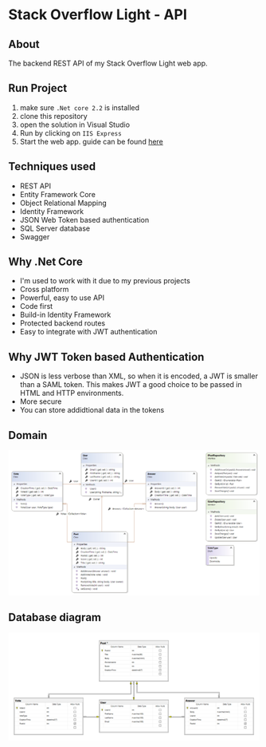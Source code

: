 # Stack Overflow Light - API

## About

The backend REST API of my Stack Overflow Light web app.

## Run Project

1.	make sure `.Net core 2.2` is installed
2.	clone this repository
3.	open the solution in Visual Studio 
4.	Run by clicking on `IIS Express`
5.	Start the web app. guide can be found [here](https://github.com/JarneDeschacht/StackOverflow-Light-Frontend)

## Techniques used

-	REST API
-	Entity Framework Core
-	Object Relational Mapping
-	Identity Framework
-	JSON Web Token based authentication
-	SQL Server database
-	Swagger

## Why .Net Core

- I'm used to work with it due to my previous projects
- Cross platform
- Powerful, easy to use API 
- Code first
- Build-in Identity Framework
- Protected backend routes
- Easy to integrate with JWT authentication

## Why JWT Token based Authentication

- JSON is less verbose than XML, so when it is encoded, a JWT is smaller than a SAML token. This makes JWT a good choice to be passed in HTML and HTTP environments.
- More secure
- You can store addidtional data in the tokens

## Domain

![](docs/images/domain.png)

## Database diagram

![](docs/images/db.png)